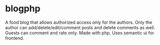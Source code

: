 # blogphp
A food blog that allows authorized access only for the authors. Only the author can add/delete/edit/comment posts and delete comments as 
well. Guests can comment and rate only. Made with php. Uses semantic ui for frontend.

